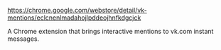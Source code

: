 https://chrome.google.com/webstore/detail/vk-mentions/eclcnenlmadahojlpddeojhnfkdgcjck

A Chrome extension that brings interactive mentions to vk.com instant messages.
